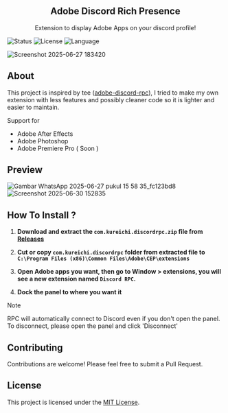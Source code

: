<div align="center">
<h2>Adobe Discord Rich Presence</h2>
  <p>
    Extension to display Adobe Apps on your discord profile!
    <br />
  </p>
</div>

![Status](https://img.shields.io/badge/Status-Under%20Development-green?style=for-the-badge) ![License](https://img.shields.io/badge/License-MIT-blue?style=for-the-badge) ![Language](https://img.shields.io/badge/Build%20with-Native%20js-yellow?style=for-the-badge)


![Screenshot 2025-06-27 183420](https://github.com/user-attachments/assets/3a434c51-012b-4d59-9085-d3142a520e28)



## About
This project is inspired by tee ([adobe-discord-rpc](https://github.com/teeteeteeteetee/adobe-discord-rpc)), I tried to make my own extension with less features and possibly cleaner code so it is lighter and easier to maintain.



Support for 
- Adobe After Effects
- Adobe Photoshop
- Adobe Premiere Pro ( Soon )



## Preview
![Gambar WhatsApp 2025-06-27 pukul 15 58 35_fc123bd8](https://github.com/user-attachments/assets/6adaad16-f388-4db0-8835-93320d408d1d) ![Screenshot 2025-06-30 152835](https://res.cloudinary.com/ddsuizdgf/image/upload/v1751272350/Screenshot_2025-06-30_152835_ame70m.jpg)

## How To Install ?
1. **Download and extract the ```com.kureichi.discordrpc.zip``` file from [Releases](https://github.com/Kuredew/adobe-discord-rpc/releases)**

2. **Cut or copy ```com.kureichi.discordrpc``` folder from extracted file to ```C:\Program Files (x86)\Common Files\Adobe\CEP\extensions```**
4. **Open Adobe apps you want, then go to Window > extensions, you will see a new extension named ```Discord RPC```.**
5. **Dock the panel to where you want it**

> [!NOTE]  
> RPC will automatically connect to Discord even if you don't open the panel. To disconnect, please open the panel and click 'Disconnect'

## Contributing

Contributions are welcome! Please feel free to submit a Pull Request.

## License

This project is licensed under the [MIT License](LICENSE.md).
